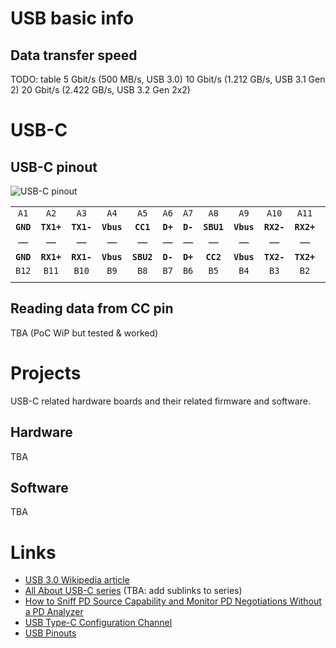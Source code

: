 



# USB basic info


## Data transfer speed

TODO: table
5 Gbit/s (500 MB/s, USB 3.0)
10 Gbit/s (1.212 GB/s, USB 3.1 Gen 2)
20 Gbit/s (2.422 GB/s, USB 3.2 Gen 2x2)




# USB-C


## USB-C pinout

![USB-C pinout](../master/resources/usb/usb-c_pins.png)  

|         |          |          |          |          |        |        |          |          |          |          |         |
|:-------:|:--------:|:--------:|:--------:|:--------:|:------:|:------:|:--------:|:--------:|:--------:|:--------:|:-------:|
|  `A1`   |   `A2`   |   `A3`   |   `A4`   |   `A5`   |  `A6`  |  `A7`  |   `A8`   |   `A9`   |  `A10`   |  `A11`   |  `A12`  |
|**`GND`**|**`TX1+`**|**`TX1-`**|**`Vbus`**| **`CC1`**|**`D+`**|**`D-`**|**`SBU1`**|**`Vbus`**|**`RX2-`**|**`RX2+`**|**`GND`**|
|    —    |    —     |    —     |    —     |    —     |   —    |   —    |    —     |    —     |    —     |    —     |    —    |
|**`GND`**|**`RX1+`**|**`RX1-`**|**`Vbus`**|**`SBU2`**|**`D-`**|**`D+`**| **`CC2`**|**`Vbus`**|**`TX2-`**|**`TX2+`**|**`GND`**|
|  `B12`  |   `B11`  |   `B10`  |   `B9`   |   `B8`   |  `B7`  |  `B6`  |   `B5`   |   `B4`   |   `B3`   |   `B2`   |   `B1`  |
|         |          |          |          |          |        |        |          |          |          |          |         |




## Reading data from CC pin

TBA (PoC WiP but tested & worked)




# Projects

USB-C related hardware boards and their related firmware and software.


## Hardware

TBA


## Software

TBA




# Links

* [USB 3.0 Wikipedia article](https://en.wikipedia.org/wiki/USB_3.0)
* [All About USB-C series](https://hackaday.com/series_of_posts/all-about-usb-c) (TBA: add sublinks to series)
* [How to Sniff PD Source Capability and Monitor PD Negotiations Without a PD Analyzer](https://usbchargingblog.wordpress.com/2020/02/22/how-to-sniff-pd-source-capability-and-monitor-pd-negotiations-without-a-pd-analyzer)
* [USB Type-C Configuration Channel](https://medium.com/@leung.benson/usb-type-c-s-configuration-channel-31e08047677d)
* [USB Pinouts](https://www.etechnog.com/2021/12/micro-usb-pinout-diagram-type-b-c.html)


